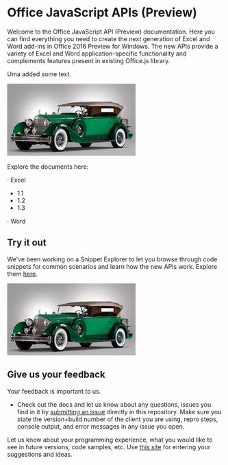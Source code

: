 
# Office JavaScript APIs (Preview)

Welcome to the Office JavaScript API (Preview) documentation. Here you can find everything you need to create the next generation of Excel and Word add-ins in Office 2016 Preview for Windows. The new APIs provide a variety of Excel and Word application-specific functionality and complements features present in existing Office.js library.

Uma added some text.

[![Title: images/image1468363213891.Jpeg](https://raw.githubusercontent.com/umasubra/office-js-docs/master/images/image1468363213891.Jpeg)](https://raw.githubusercontent.com/umasubra/office-js-docs/master/images/image1468363213891.Jpeg)

Explore the documents here:

· Excel

*   1.1
*   1.2
*   1.3

· Word

## Try it out

We've been working on a Snippet Explorer to let you browse through code snippets for common scenarios and learn how the new APIs work. Explore them [here](https://github.com/OfficeDev/office-js-snippet-explorer).

[![Title: images/image1468433976243.Jpeg](https://raw.githubusercontent.com/umasubra/office-js-docs/master/images/image1468433976243.Jpeg)](https://raw.githubusercontent.com/umasubra/office-js-docs/master/images/image1468433976243.Jpeg)

## Give us your feedback

Your feedback is important to us.

*   Check out the docs and let us know about any questions, issues you find in it by [submitting an issue](https://github.com/OfficeDev/office-js-docs/issues) directly in this repository. Make sure you state the version+build number of the client you are using, repro steps, console output, and error messages in any issue you open.

Let us know about your programming experience, what you would like to see in future versions, code samples, etc. Use [this site](http://officespdev.uservoice.com/) for entering your suggestions and ideas.
